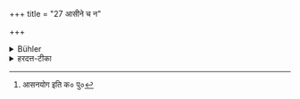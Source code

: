 +++
title = "27 आसीने च न"

+++

<details><summary>Bühler</summary>

27. (If the master is not honoured with a couch) and sits, the (pupil) shall not lie down on a couch.
</details>

<details><summary>हरदत्त-टीका</summary>

## सूत्रम्
आसीने च न संविशेत् ॥ २७ ॥  
## टिप्पनी
[^१] 'अशयनयोगविहिते' इति पूर्वानुसारेण गम्यते । शयनयोगेनासम्भावित आचार्ये आसीने स्वयं न संविशेत् न शयीत ॥ २७ ॥


[^१]: आसनयोग इति क० पु०
</details>
